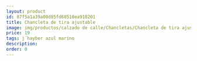 ```yaml
---
layout: product
id: 87f5a1a39a00d85fd68510ea918201
title: Chancleta de tira ajustable
image: img/productos/calzado de calle/Chancletas/Chancleta de tira ajustable=19=j´hayber azul marino.webp
price: 19
tags: j´hayber azul marino
description: 
order: 0
---
```

